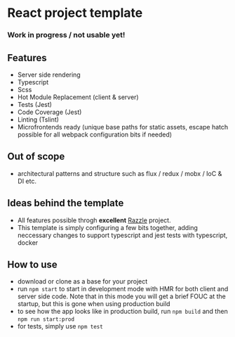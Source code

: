 # React project template

### Work in progress / not usable yet!

## Features
- Server side rendering
- Typescript
- Scss
- Hot Module Replacement (client & server)
- Tests (Jest)
- Code Coverage (Jest)
- Linting (Tslint)
- Microfrontends ready (unique base paths for static assets, escape hatch possible for all webpack configuration bits if needed)

## Out of scope
- architectural patterns and structure such as flux / redux / mobx / IoC & DI etc.

## Ideas behind the template
- All features possible throgh **excellent** [Razzle](https://github.com/jaredpalmer/razzle) project.
- This template is simply configuring a few bits together, adding neccessary changes to support typescript and jest tests with typescript, docker 

## How to use
- download or clone as a base for your project
- run `npm start` to start in development mode with HMR for both client and server side code. Note that in this mode you will get a brief FOUC at the startup, but this is gone when using production build
- to see how the app looks like in production build, run `npm build` and then `npm run start:prod`
- for tests, simply use `npm test`
